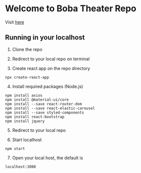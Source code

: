 # Welcome to Boba Theater Repo

Visit [here](http://bobatheater.surge.sh)

## Running in your localhost
1. Clone the repo

2. Redirect to your local repo on terminal

3. Create react app on the repo directory

```
npx create-react-app
```

4. Install required packages (Node.js)

```
npm install axios
npm install @material-ui/core
npm install --save react-router-dom
npm install --save react-elastic-carousel
npm install --save styled-components
npm install react-bootstrap
npm install jquery
```
5. Redirect to your local repo

6. Start localhost

```
npm start
```

7. Open your local host, the default is

```
localhost:3000
```
